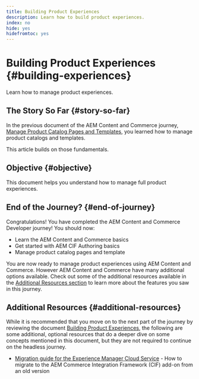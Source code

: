 ```yaml
---
title: Building Product Experiences
description: Learn how to build product experiences.
index: no
hide: yes
hidefromtoc: yes
---
```

# Building Product Experiences {#building-experiences}

Learn how to manage product experiences.

## The Story So Far {#story-so-far}

In the previous document of the AEM Content and Commerce journey, [Manage Product Catalog Pages and Templates](catalog-templates), you learned how to manage product catalogs and templates.

This article builds on those fundamentals.

## Objective {#objective}

This document helps you understand how to manage full product experiences.




## End of the Journey? {#end-of-journey}

Congratulations! You have completed the AEM Content and Commerce Developer journey! You should now:

* Learn the AEM Content and Commerce basics
* Get started with AEM CIF Authoring basics
* Manage product catalog pages and template

You are now ready to manage product experiences using AEM Content and Commerce. However AEM Content and Commerce have many additional options available. Check out some of the additional resources available in the [Additional Resources section](#additional-resources) to learn more about the features you saw in this journey.

## Additional Resources {#additional-resources}

While it is recommended that you move on to the next part of the journey by reviewing the document [Building Product Experiences](product-experience-management.md), the following are some additional, optional resources that do a deeper dive on some concepts mentioned in this document, but they are not required to continue on the headless journey.

* [Migration guide for the Experience Manager Cloud Service](/help/commerce-cloud/migration.md) - How to migrate to the AEM Commerce Integration Framework (CIF) add-on from an old version
